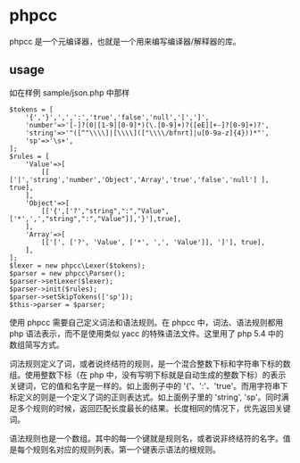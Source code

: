 phpcc
=====

phpcc 是一个元编译器，也就是一个用来编写编译器/解释器的库。


usage
-----

如在样例 sample/json.php 中那样

    $tokens = [
        '{','}',',',':','true','false','null','[',']',
        'number'=>'[-]?(0|[1-9][0-9]*)(\.[0-9]+)?([eE][+-]?[0-9]+)?',
        'string'=>'"([^"\\\\]|[\\\\](["\\\\/bfnrt]|u[0-9a-z]{4}))*"',
        'sp'=>'\s+',
    ];
    $rules = [
        'Value'=>[
            [[ ['|','string','number','Object','Array','true','false','null'] ], true],
        ],
        'Object'=>[
            [['{',['?',"string",":","Value",['*',',',"string",":","Value"]],'}'],true],
        ],
        'Array'=>[
            [['[', ['?', 'Value', ['*', ',', 'Value']], ']'], true],
        ],
    ];
    $lexer = new phpcc\Lexer($tokens);
    $parser = new phpcc\Parser();
    $parser->setLexer($lexer);
    $parser->init($rules);
    $parser->setSkipTokens(['sp']);
    $this->parser = $parser;

使用 phpcc 需要自己定义词法和语法规则。在 phpcc 中，词法、语法规则都用 php 语法表示，而不是使用类似 yacc 的特殊语法文件。这里用了 php 5.4 中的数组简写方式。

词法规则定义了词，或者说终结符的规则，是一个混合整数下标和字符串下标的数组。使用整数下标（在 php 中，没有写明下标就是自动生成的整数下标）的表示关键词，它的值和名字是一样的。如上面例子中的 '{'、':'、'true'。而用字符串下标定义的则是一个定义了词的正则表达式。如上面例子里的 'string', 'sp'。同时满足多个规则的时候，返回匹配长度最长的结果。长度相同的情况下，优先返回关键词。

语法规则也是一个数组。其中的每一个键就是规则名，或者说非终结符的名字。值是每个规则名对应的规则列表。第一个键表示语法的根规则。

